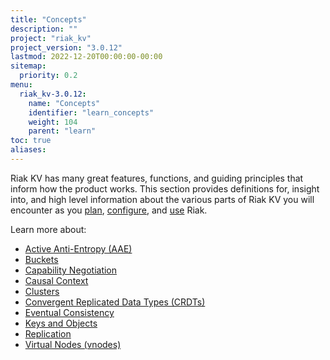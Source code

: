 ```yaml
---
title: "Concepts"
description: ""
project: "riak_kv"
project_version: "3.0.12"
lastmod: 2022-12-20T00:00:00-00:00
sitemap:
  priority: 0.2
menu:
  riak_kv-3.0.12:
    name: "Concepts"
    identifier: "learn_concepts"
    weight: 104
    parent: "learn"
toc: true
aliases:
---
```


[concept aae]: {{<baseurl>}}riak/kv/3.0.12/learn/concepts/active-anti-entropy
[concept buckets]: {{<baseurl>}}riak/kv/3.0.12/learn/concepts/buckets
[concept cap neg]: {{<baseurl>}}riak/kv/3.0.12/learn/concepts/capability-negotiation
[concept causal context]: {{<baseurl>}}riak/kv/3.0.12/learn/concepts/causal-context
[concept clusters]: {{<baseurl>}}riak/kv/3.0.12/learn/concepts/clusters
[concept crdts]: {{<baseurl>}}riak/kv/3.0.12/learn/concepts/crdts
[concept eventual consistency]: {{<baseurl>}}riak/kv/3.0.12/learn/concepts/eventual-consistency
[concept keys objects]: {{<baseurl>}}riak/kv/3.0.12/learn/concepts/keys-and-objects
[concept replication]: {{<baseurl>}}riak/kv/3.0.12/learn/concepts/replication
[concept strong consistency]: {{<baseurl>}}riak/kv/3.0.12/using/reference/strong-consistency
[concept vnodes]: {{<baseurl>}}riak/kv/3.0.12/learn/concepts/vnodes
[config index]: {{<baseurl>}}riak/kv/3.0.12/configuring
[plan index]: {{<baseurl>}}riak/kv/3.0.12/setup/planning
[use index]: {{<baseurl>}}riak/kv/3.0.12/using/

Riak KV has many great features, functions, and guiding principles that inform how the product works. This section provides definitions for, insight into, and high level information about the various parts of Riak KV you will encounter as you [plan][plan index], [configure][config index], and [use][use index] Riak.

Learn more about:

* [Active Anti-Entropy (AAE)][concept aae]
* [Buckets][concept buckets]
* [Capability Negotiation][concept cap neg]
* [Causal Context][concept causal context]
* [Clusters][concept clusters]
* [Convergent Replicated Data Types (CRDTs)][concept crdts]
* [Eventual Consistency][concept eventual consistency]
* [Keys and Objects][concept keys objects]
* [Replication][concept replication]
* [Virtual Nodes (vnodes)][concept vnodes]

